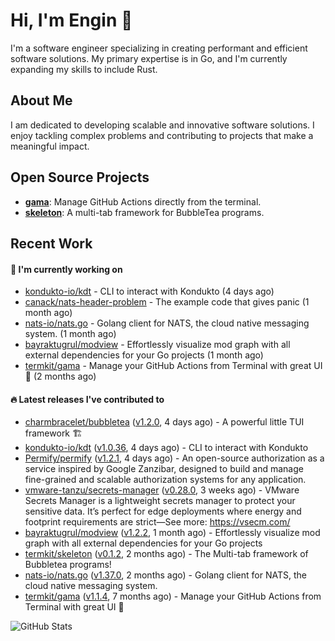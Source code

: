 # Hi, I'm Engin 👋

I'm a software engineer specializing in creating performant and efficient software solutions. My primary expertise is in Go, and I'm currently expanding my skills to include Rust.

## About Me

I am dedicated to developing scalable and innovative software solutions. I enjoy tackling complex problems and contributing to projects that make a meaningful impact.

## Open Source Projects

- [**gama**](https://github.com/termkit/gama): Manage GitHub Actions directly from the terminal.
- [**skeleton**](https://github.com/termkit/skeleton): A multi-tab framework for BubbleTea programs.

## Recent Work

#### 🚧 I'm currently working on

- [kondukto-io/kdt](https://github.com/kondukto-io/kdt) - CLI to interact with Kondukto (4 days ago)
- [canack/nats-header-problem](https://github.com/canack/nats-header-problem) - The example code that gives panic (1 month ago)
- [nats-io/nats.go](https://github.com/nats-io/nats.go) - Golang client for NATS, the cloud native messaging system. (1 month ago)
- [bayraktugrul/modview](https://github.com/bayraktugrul/modview) - Effortlessly visualize mod graph with all external dependencies for your Go projects (1 month ago)
- [termkit/gama](https://github.com/termkit/gama) - Manage your GitHub Actions from Terminal with great UI 🧪 (2 months ago)

#### 🔥 Latest releases I've contributed to

- [charmbracelet/bubbletea](https://github.com/charmbracelet/bubbletea) ([v1.2.0](https://github.com/charmbracelet/bubbletea/releases/tag/v1.2.0), 4 days ago) - A powerful little TUI framework 🏗
- [kondukto-io/kdt](https://github.com/kondukto-io/kdt) ([v1.0.36](https://github.com/kondukto-io/kdt/releases/tag/v1.0.36), 4 days ago) - CLI to interact with Kondukto
- [Permify/permify](https://github.com/Permify/permify) ([v1.2.1](https://github.com/Permify/permify/releases/tag/v1.2.1), 4 days ago) - An open-source authorization as a service inspired by Google Zanzibar, designed to build and manage fine-grained and scalable authorization systems for any application.
- [vmware-tanzu/secrets-manager](https://github.com/vmware-tanzu/secrets-manager) ([v0.28.0](https://github.com/vmware-tanzu/secrets-manager/releases/tag/v0.28.0), 3 weeks ago) - VMware Secrets Manager is a lightweight secrets manager to protect your sensitive data. It’s perfect for edge deployments where energy and footprint requirements are strict—See more: https://vsecm.com/
- [bayraktugrul/modview](https://github.com/bayraktugrul/modview) ([v1.2.2](https://github.com/bayraktugrul/modview/releases/tag/v1.2.2), 1 month ago) - Effortlessly visualize mod graph with all external dependencies for your Go projects
- [termkit/skeleton](https://github.com/termkit/skeleton) ([v0.1.2](https://github.com/termkit/skeleton/releases/tag/v0.1.2), 2 months ago) - The Multi-tab framework of Bubbletea programs!
- [nats-io/nats.go](https://github.com/nats-io/nats.go) ([v1.37.0](https://github.com/nats-io/nats.go/releases/tag/v1.37.0), 2 months ago) - Golang client for NATS, the cloud native messaging system.
- [termkit/gama](https://github.com/termkit/gama) ([v1.1.4](https://github.com/termkit/gama/releases/tag/v1.1.4), 7 months ago) - Manage your GitHub Actions from Terminal with great UI 🧪

![GitHub Stats](http://github-profile-summary-cards.vercel.app/api/cards/profile-details?username=canack&theme=gotham)